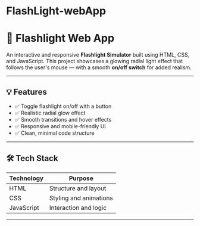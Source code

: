# FlashLight-webApp
# 🔦 Flashlight Web App

An interactive and responsive **Flashlight Simulator** built using HTML, CSS, and JavaScript. This project showcases a glowing radial light effect that follows the user's mouse — with a smooth **on/off switch** for added realism.

---

## 💡 Features

- ✅ Toggle flashlight on/off with a button
- ✅ Realistic radial glow effect
- ✅ Smooth transitions and hover effects
- ✅ Responsive and mobile-friendly UI
- ✅ Clean, minimal code structure

---

## 🛠 Tech Stack

| Technology | Purpose                     |
|------------|-----------------------------|
| HTML       | Structure and layout        |
| CSS        | Styling and animations      |
| JavaScript | Interaction and logic       |

---



